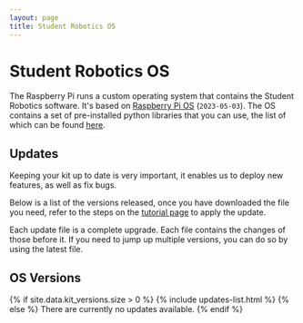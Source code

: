 ```yaml
---
layout: page
title: Student Robotics OS
---
```



# Student Robotics OS

The Raspberry Pi runs a custom operating system that contains the Student Robotics software.
It's based on [Raspberry Pi OS](https://www.raspberrypi.com/documentation/computers/os.html) (`2023-05-03`).
The OS contains a set of pre-installed python libraries that you can use, the list of which can be found [here](./python_libraries).


## Updates

Keeping your kit up to date is very important, it enables us to deploy new features, as well as fix bugs.

Below is a list of the versions released, once you have downloaded the file you need, refer to the steps on the [tutorial page](/tutorials/update_brain) to apply the update.

Each update file is a complete upgrade.
Each file contains the changes of those before it.
If you need to jump up multiple versions, you can do so by using the latest file.


## OS Versions

{% if site.data.kit_versions.size > 0 %}
{% include updates-list.html %}
{% else %}
There are currently no updates available.
{% endif %}

